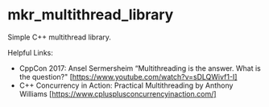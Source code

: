 # mkr_multithread_library

<p>
Simple C++ multithread library.

Helpful Links:
- CppCon 2017: Ansel Sermersheim “Multithreading is the answer. What is the question?" [https://www.youtube.com/watch?v=sDLQWivf1-I]
- C++ Concurrency in Action: Practical Multithreading by Anthony Williams [https://www.cplusplusconcurrencyinaction.com/]
</p>
